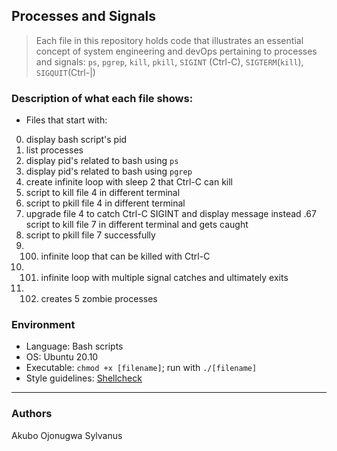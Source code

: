 ## Processes and Signals
> Each file in this repository holds code that illustrates an essential concept of 
> system engineering and devOps pertaining to processes and signals: ```ps```,
> ```pgrep```, ```kill```, ```pkill```, ```SIGINT``` (Ctrl-C), ```SIGTERM```(```kill```), ```SIGQUIT```(Ctrl-|)

### Description of what each file shows:
* Files that start with:
0. display bash script's pid
1. list processes
2. display pid's related to bash using ```ps```
3. display pid's related to bash using ```pgrep```
4. create infinite loop with sleep 2 that Ctrl-C can kill
5. script to kill file 4 in different terminal
6. script to pkill file 4 in different terminal
7. upgrade file 4 to catch Ctrl-C SIGINT and display message instead
.67 script to kill file 7 in different terminal and gets caught
8. script to pkill file 7 successfully
9. 100. infinite loop that can be killed with Ctrl-C
10. 101. infinite loop with multiple signal catches and ultimately exits
11. 102. creates 5 zombie processes

### Environment
* Language: Bash scripts
* OS: Ubuntu 20.10
* Executable: ```chmod +x [filename]```; run with ```./[filename]```
* Style guidelines: [Shellcheck](https://github.com/koalaman/shellcheck)

---
### Authors
Akubo Ojonugwa Sylvanus
